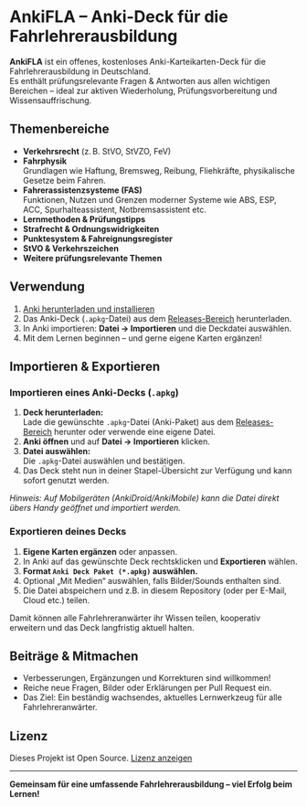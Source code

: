 # AnkiFLA – Anki-Deck für die Fahrlehrerausbildung

**AnkiFLA** ist ein offenes, kostenloses Anki-Karteikarten-Deck für die Fahrlehrerausbildung in Deutschland.  
Es enthält prüfungsrelevante Fragen & Antworten aus allen wichtigen Bereichen – ideal zur aktiven Wiederholung, Prüfungsvorbereitung und Wissensauffrischung.

## Themenbereiche

- **Verkehrsrecht** (z. B. StVO, StVZO, FeV)
- **Fahrphysik**  
  Grundlagen wie Haftung, Bremsweg, Reibung, Fliehkräfte, physikalische Gesetze beim Fahren.
- **Fahrerassistenzsysteme (FAS)**  
  Funktionen, Nutzen und Grenzen moderner Systeme wie ABS, ESP, ACC, Spurhalteassistent, Notbremsassistent etc.
- **Lernmethoden & Prüfungstipps**
- **Strafrecht & Ordnungswidrigkeiten**
- **Punktesystem & Fahreignungsregister**
- **StVO & Verkehrszeichen**
- **Weitere prüfungsrelevante Themen**

## Verwendung

1. [Anki herunterladen und installieren](https://apps.ankiweb.net/)
2. Das Anki-Deck (`.apkg`-Datei) aus dem [Releases-Bereich](../../releases) herunterladen.
3. In Anki importieren: **Datei → Importieren** und die Deckdatei auswählen.
4. Mit dem Lernen beginnen – und gerne eigene Karten ergänzen!

## Importieren & Exportieren

### Importieren eines Anki-Decks (`.apkg`)

1. **Deck herunterladen:**  
   Lade die gewünschte `.apkg`-Datei (Anki-Paket) aus dem [Releases-Bereich](../../releases) herunter oder verwende eine eigene Datei.
2. **Anki öffnen** und auf **Datei → Importieren** klicken.
3. **Datei auswählen:**  
   Die `.apkg`-Datei auswählen und bestätigen.
4. Das Deck steht nun in deiner Stapel-Übersicht zur Verfügung und kann sofort genutzt werden.

*Hinweis: Auf Mobilgeräten (AnkiDroid/AnkiMobile) kann die Datei direkt übers Handy geöffnet und importiert werden.*

### Exportieren deines Decks

1. **Eigene Karten ergänzen** oder anpassen.
2. In Anki auf das gewünschte Deck rechtsklicken und **Exportieren** wählen.
3. **Format `Anki Deck Paket (*.apkg)` auswählen.**
4. Optional „Mit Medien“ auswählen, falls Bilder/Sounds enthalten sind.
5. Die Datei abspeichern und z.B. in diesem Repository (oder per E-Mail, Cloud etc.) teilen.

Damit können alle Fahrlehreranwärter ihr Wissen teilen, kooperativ erweitern und das Deck langfristig aktuell halten.

## Beiträge & Mitmachen

- Verbesserungen, Ergänzungen und Korrekturen sind willkommen!
- Reiche neue Fragen, Bilder oder Erklärungen per Pull Request ein.
- Das Ziel: Ein beständig wachsendes, aktuelles Lernwerkzeug für alle Fahrlehreranwärter.

## Lizenz

Dieses Projekt ist Open Source. [Lizenz anzeigen](LICENSE)

---

**Gemeinsam für eine umfassende Fahrlehrerausbildung – viel Erfolg beim Lernen!**
